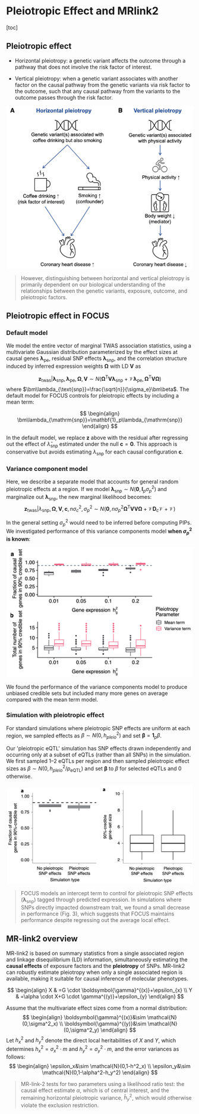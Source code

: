 # Pleiotropic Effect and MRlink2

[toc]

## Pleiotropic effect

- Horizontal pleiotropy: a genetic variant affects the outcome through a pathway that does not involve the risk factor of interest.

- Vertical pleiotropy: when a genetic variant associates with another factor on the causal pathway from the genetic variants via risk factor to the outcome, such that any causal pathway from the variants to the outcome passes through the risk factor.

![alt text](image-3.png)

> However, distinguishing between horizontal and vertical pleiotropy is primarily dependent on our biological understanding of the relationships between the genetic variants, exposure, outcome, and pleiotropic factors.

## Pleiotropic effect in FOCUS

### Default model

We model the entire vector of marginal TWAS association statistics, using a multivariate Gaussian distribution parameterized by the effect sizes at causal genes $\bm\lambda_{\mathrm{pe}}$, residual SNP effects $\bm\lambda_{\mathrm{snp}}$, and the correlation structure  induced by inferred expression weights $\mathbf{\Omega}$ with LD $\mathbf{V}$ as

$$
\begin{equation}
\mathbf{z}_{\mathrm{twas}}|\bm\lambda_{\mathrm{snp}},\bm\lambda_{\mathrm{pe}},\bm\Omega,\mathbf{V}\sim N(\mathbf{\Omega}^{\mathrm{T}}\mathbf{V}\bm\lambda_{\mathrm{snp}}+\mathcal{V}\bm\lambda_{\mathrm{pe}},\mathbf{\Omega}^{\mathrm{T}}\mathbf{V}\mathbf{\Omega})
\end{equation}
$$
where $\bm\lambda_{\text{snp}}=\frac{\sqrt{n}}{\sigma_e}\bm\beta$. The default model for FOCUS controls for pleiotropic effects by including a mean term:

$$
\begin{align}
\bm\lambda_{\mathrm{snp}}=\mathbf{1}_p\lambda_{\mathrm{snp}}
\end{align}
$$

In the default model, we replace $\mathbf{z}$ above with the residual after regressing out the effect of $\hat{\lambda}_{\mathrm{snp}}$ estimated under the null $\mathbf{c}=\mathbf{0}$. This approach is  conservative but avoids estimating $\lambda_{\mathrm{snp}}$ for each causal configuration $\mathbf{c}$.

### Variance component model

Here, we describe a separate model that accounts for general random  pleiotropic effects at a region. If we model $\bm{\lambda}_{\mathrm{snp}}\sim N(\mathbf{0}, \mathbf{I}_p \sigma^2_p)$ and marginalize out $\bm{\lambda}_{\mathrm{snp}}$, the new marginal likelihood becomes:
$$
\begin{equation}
\mathbf{z}_{\mathrm{twas}}|\lambda_{\mathrm{snp}},\mathbf{\Omega},\mathbf{V},\mathbf{c},n\sigma_c^2,\sigma_p^2\sim N(\mathbf{0},n\sigma_p^2\mathbf{\Omega}^\mathrm{T}\mathbf{V}\mathbf{V}\mathbf{\Omega}+\mathcal{V}\mathbf{D}_c\mathcal{V}+\mathcal{V})
\end{equation}
$$

In the general setting $\sigma^2_p$ would need to be inferred before computing PIPs. We investigated performance of this variance components model **when $\sigma^2_p$ is known**:

![alt text](image.png)

We found the performance of the variance components model to produce unbiased credible sets but included many more genes on average compared with the mean term model.

### Simulation with pleiotropic effect

For standard simulations where pleiotropic SNP effects are uniform at each region, we sampled effects as $\beta \sim N(0, h^2_{pleio})$ and set $\bm\beta=\mathbf{1}_p\beta$.

 Our 'pleiotropic eQTL' simulation has SNP effects drawn independently and occurring only at a subset of eQTLs (rather than all SNPs) in the simulation. We first sampled 1–2 eQTLs per region and then sampled pleiotropic effect sizes as $\beta\sim N(0,h^2_{pleio}/p_{\mathrm{eQTL}})$ and set $\bm\beta$ to $\beta$ for selected eQTLs and 0 otherwise.


<center class="half">
    <img src="image-1.png" width="250"/><img src="image-2.png" width="250"/>
</center>

> FOCUS models an intercept term to control for pleiotropic SNP effects ($\bm{\lambda}_{\mathrm{snp}}$) tagged through predicted expression. In simulations where SNPs directly impacted downstream trait, we found a small decrease in performance (Fig. 3), which suggests that FOCUS maintains performance despite regressing out the average local effect.

## MR-link2 overview

MR-link2 is based on summary statistics from a single associated region and linkage disequilibrium (LD) information, simultaneously estimating the **causal effects** of exposure factors and the **pleiotropy** of SNPs. MR-link2 can robustly estimate pleiotropy when only a single associated region is available, making it suitable for causal inference of molecular phenotypes.

$$
\begin{align}
X & =G \cdot \boldsymbol{\gamma}^{(x)}+\epsilon_{x} \\
Y & =\alpha \cdot X+G \cdot \gamma^{(y)}+\epsilon_{y}
\end{align}
$$

Assume that the multivariate effect sizes come from a normal distribution: 
$$
\begin{align}
\boldsymbol{\gamma}^{(x)}&\sim \mathcal{N}(0,\sigma^2_x) \\
\boldsymbol{\gamma}^{(y)}&\sim \mathcal{N}(0,\sigma^2_y)
\end{align}
$$
Let $h^2_x$ and $h^2_y$ denote the direct local heritabilities of $X$ and $Y$, which determines $h^2_x=\sigma^2_x \cdot m$ and $h^2_y=\sigma^2_y \cdot m$, and the error variances as follows:
$$
\begin{align}
\epsilon_x&\sim \mathcal{N}(0,1-h^2_x) \\
\epsilon_y&\sim \mathcal{N}(0,1-\alpha^2-h_y^2)
\end{align}
$$

> MR-link-2 tests for two parameters using a likelihood ratio test: the causal effect estimate $\alpha$, which is of central interest, and the remaining horizontal pleiotropic variance, ${\hat h}^2_{y}$, which would otherwise violate the exclusion restriction.



